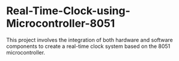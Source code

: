 # Real-Time-Clock-using-Microcontroller-8051
This project involves the integration of both hardware and software components to create a real-time clock system based on the 8051 microcontroller.

